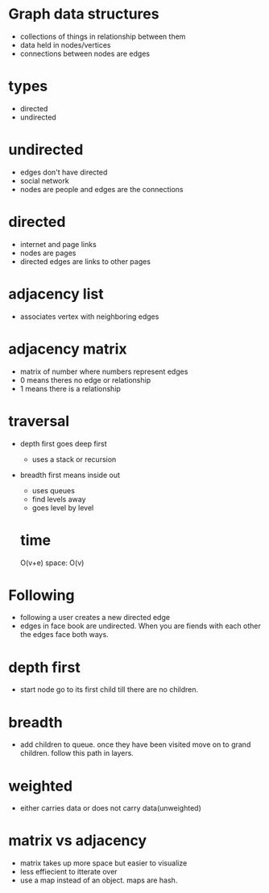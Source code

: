# Graph data structures
- collections of things in relationship between them
- data held in nodes/vertices
- connections between nodes are edges

# types
- directed 
- undirected 

# undirected
- edges don't have directed
- social network
- nodes are people and edges are the connections

# directed
- internet and page links
- nodes are pages
- directed edges are links to other pages

# adjacency list
- associates vertex with neighboring edges

# adjacency matrix
- matrix of number where numbers represent edges
- 0 means theres no edge or relationship
- 1 means there is a relationship

 # traversal
 - depth first goes deep first
    - uses a stack or recursion
 - breadth first means inside out
    - uses queues
    - find levels away
    - goes level by level

    # time
    O(v+e)
    space:
    O(v)


# Following
- following a user creates a new directed edge
- edges in face book are undirected. When you are fiends with each other the edges face both ways.

# depth first
- start node go to its first child till there are no children.

# breadth
- add children to queue. once they have been visited move on to grand children. follow this path in layers.

# weighted
- either carries data or does not carry data(unweighted)


# matrix vs adjacency 
- matrix takes up more space but easier to visualize
- less effiecient to itterate over
- use a map instead of an object. maps are hash.
